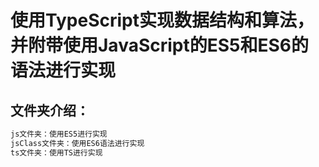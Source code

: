 # 使用TypeScript实现数据结构和算法，并附带使用JavaScript的ES5和ES6的语法进行实现
## 文件夹介绍：
``` javascript
js文件夹：使用ES5进行实现
jsClass文件夹：使用ES6语法进行实现
ts文件夹：使用TS进行实现
```
